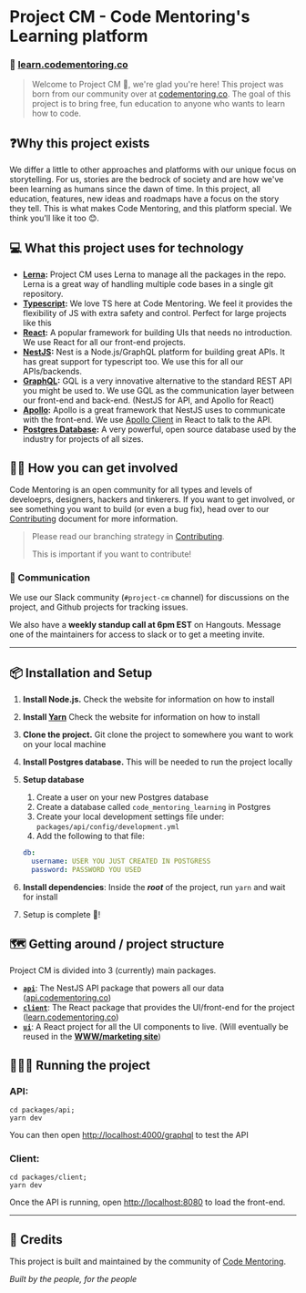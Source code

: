 # Project CM - Code Mentoring's Learning platform
### 🔗 [learn.codementoring.co](https://learn.codementoring.co)
> Welcome to Project CM 👋, we're glad you're here! This project was born from our
community over at [codementoring.co](https://codementoring.co). The goal of this
project is to bring free, fun education to anyone who wants to learn how to code.

## ❓Why this project exists
We differ a little to other approaches and platforms with our unique focus on
storytelling. For us, stories are the bedrock of society and are how we've been
learning as humans since the dawn of time. In this project, all education, features,
new ideas and roadmaps have a focus on the story they tell. This is what makes
Code Mentoring, and this platform special. We think you'll like it too 😊.


## 💻 What this project uses for technology
- **[Lerna](https://github.com/lerna/lerna):** Project CM uses Lerna to manage
all the packages in the repo. Lerna is a great way of handling multiple code
bases in a single git repository.
- **[Typescript](https://www.typescriptlang.org/):** We love TS here at Code Mentoring.
We feel it provides the flexibility of JS with extra safety and control.
Perfect for large projects like this
- **[React](https://reactjs.org/):** A popular framework for building UIs that
needs no introduction. We use React for all our front-end projects.
- **[NestJS](https://nestjs.com/):** Nest is a Node.js/GraphQL platform for building
great APIs. It has great support for typescript too. We use this for all our APIs/backends.
- **[GraphQL](https://graphql.org/):** GQL is a very innovative alternative to the
standard REST API you might be used to. We use GQL as the communication layer between
our front-end and back-end. (NestJS for API, and Apollo for React)
- **[Apollo](https://www.apollographql.com/):** Apollo is a great framework that
NestJS uses to communicate with the front-end. We use [Apollo Client](https://www.apollographql.com/docs/react/) in React to
talk to the API.
- **[Postgres Database](https://www.postgresql.org/):** A very powerful, open source
database used by the industry for projects of all sizes.


## 🙋‍♀️ How you can get involved
Code Mentoring is an open community for all types and levels of develoeprs,
designers, hackers and tinkerers. If you want to get involved, or see something
you want to build (or even a bug fix), head over to our [Contributing](/CONTRIBUTING)
document for more information.

> Please read our branching strategy in [Contributing](/CONTRIBUTING).
>
> This is important if you want to contribute!

### 💬 Communication
We use our Slack community (`#project-cm` channel) for discussions on the project,
and Github projects for tracking issues.

We also have a **weekly standup call at 6pm EST** on Hangouts. Message one of the
maintainers for access to slack or to get a meeting invite.

---

## 📦 Installation and Setup
1. **Install Node.js.** Check the website for information on how to install
2. **Install [Yarn](https://yarnpkg.com/)** Check the website for information on how to install
3. **Clone the project.** Git clone the project to somewhere you want to work on
your local machine
4. **Install Postgres database.** This will be needed to run the project locally
5. **Setup database**
   1. Create a user on your new Postgres database
   2. Create a database called `code_mentoring_learning` in Postgres
   3. Create your local development settings file under: `packages/api/config/development.yml`
   4. Add the following to that file:
   ```yml
   db:
     username: USER YOU JUST CREATED IN POSTGRESS
     password: PASSWORD YOU USED
    ```


6. **Install dependencies**: Inside the *__root__* of the project, run `yarn` and wait for install
7. Setup is complete 🎉!

## 🗺 Getting around / project structure
Project CM is divided into 3 (currently) main packages.
- [**`api`**](packages/api/README.md): The NestJS API package that powers all our data ([api.codementoring.co](https://api.codementoring.co))
- [**`client`**](packages/client/README.md): The React package that provides the UI/front-end for the project ([learn.codementoring.co](https://learn.codementoring.co))
- [**`ui`**](packages/client/README.md): A React project for all the UI components to live. (Will eventually be reused in the **[WWW/marketing site](https://github.com/code-mentoring/www)**)


## 🏃🏿‍♂️ Running the project

### API:
```
cd packages/api;
yarn dev
```
You can then open [http://localhost:4000/graphql](https://localhost:4000/graphql)
to test the API

### Client:
```
cd packages/client;
yarn dev
```
Once the API is running, open [http://localhost:8080](https://localhost:8080) to
load the front-end.


---

## 👏 Credits
This project is built and maintained by the community of [Code Mentoring](https://codementoring.co).

*Built by the people, for the people*
